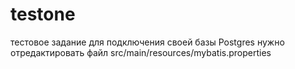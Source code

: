 # testone
тестовое задание
для подключения своей базы Postgres нужно отредактировать файл src/main/resources/mybatis.properties 
